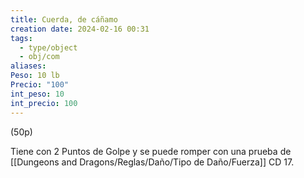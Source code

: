 ```yaml
---
title: Cuerda, de cáñamo
creation date: 2024-02-16 00:31
tags:
  - type/object
  - obj/com
aliases: 
Peso: 10 lb
Precio: "100"
int_peso: 10
int_precio: 100
---
```

(50p)

Tiene con 2 Puntos de Golpe y se puede romper con una prueba de [[Dungeons and Dragons/Reglas/Daño/Tipo de Daño/Fuerza]] CD 17.